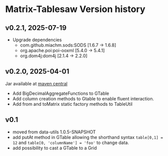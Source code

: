 # Matrix-Tablesaw Version history

## v0.2.1, 2025-07-19
- Upgrade dependencies
  - com.github.miachm.sods:SODS [1.6.7 -> 1.6.8]
  - org.apache.poi:poi-ooxml [5.4.0 -> 5.4.1]
  - org.dom4j:dom4j [2.1.4 -> 2.2.0]
  
## v0.2.0, 2025-04-01
Jar available at [maven central](https://repo1.maven.org/maven2/se/alipsa/matrix/matrix-tablesaw/0.2.0/matrix-tablesaw-0.2.0.jar)

- Add BigDecimalAggregateFunctions to GTable
- Add column creation methods to Gtable to enable fluent interaction.
- Add from and toMatrix static factory methods to TableUtil

## v0.1
- moved from data-utils 1.0.5-SNAPSHOT
- add putAt method in GTable allowing the shorthand syntax `table[0,1] = 12` and `table[0, 'columnName'] = 'foo'` to change data.
- add possibility to cast a GTable to a Grid
